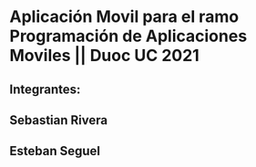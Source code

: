 # Aplicación Movil para el ramo Programación de Aplicaciones Moviles || Duoc UC 2021


## Integrantes: 
##  Sebastian Rivera
##  Esteban Seguel

